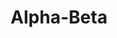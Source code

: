 ---
types: "word"

title: "Alpha-Beta"

categories: ['']

tags: ['Alpha', 'Beta']

arabic: 'ألفا-بيتا'

arexps: []

enwords: ['Alpha-Beta']

enexps: []

arlexicons: 'أ'

enlexicons: 'A'

authors: ['Ruqayya Roshdy']

translators: ['']

citations: 'العربية والذكاء الاصطناعي'

sources: 'مركز الملك عبدالله بن عبدالعزيز الدولي لخدمة اللغة العربية'

word: "true"

slug: ""
---